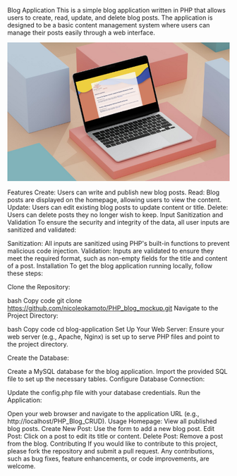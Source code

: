 Blog Application
This is a simple blog application written in PHP that allows users to create, read, update, and delete blog posts. The application is designed to be a basic content management system where users can manage their posts easily through a web interface.

![Blog_mockup](./PHP_blog_mockup.png)

Features
Create: Users can write and publish new blog posts.
Read: Blog posts are displayed on the homepage, allowing users to view the content.
Update: Users can edit existing blog posts to update content or title.
Delete: Users can delete posts they no longer wish to keep.
Input Sanitization and Validation
To ensure the security and integrity of the data, all user inputs are sanitized and validated:

Sanitization: All inputs are sanitized using PHP's built-in functions to prevent malicious code injection.
Validation: Inputs are validated to ensure they meet the required format, such as non-empty fields for the title and content of a post.
Installation
To get the blog application running locally, follow these steps:

Clone the Repository:

bash
Copy code
git clone https://github.com/nicoleokamoto/PHP_blog_mockup.git
Navigate to the Project Directory:

bash
Copy code
cd blog-application
Set Up Your Web Server:
Ensure your web server (e.g., Apache, Nginx) is set up to serve PHP files and point to the project directory.

Create the Database:

Create a MySQL database for the blog application.
Import the provided SQL file to set up the necessary tables.
Configure Database Connection:

Update the config.php file with your database credentials.
Run the Application:

Open your web browser and navigate to the application URL (e.g., http://localhost/PHP_Blog_CRUD).
Usage
Homepage: View all published blog posts.
Create New Post: Use the form to add a new blog post.
Edit Post: Click on a post to edit its title or content.
Delete Post: Remove a post from the blog.
Contributing
If you would like to contribute to this project, please fork the repository and submit a pull request. Any contributions, such as bug fixes, feature enhancements, or code improvements, are welcome.
